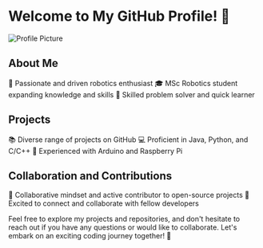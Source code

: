 # Welcome to My GitHub Profile! 👋

![Profile Picture](profile_picture.jpg)

## About Me
🤖 Passionate and driven robotics enthusiast
🎓 MSc Robotics student expanding knowledge and skills
🔧 Skilled problem solver and quick learner

## Projects
📚 Diverse range of projects on GitHub
💻 Proficient in Java, Python, and C/C++
🔌 Experienced with Arduino and Raspberry Pi

## Collaboration and Contributions
🤝 Collaborative mindset and active contributor to open-source projects
🌟 Excited to connect and collaborate with fellow developers

Feel free to explore my projects and repositories, and don't hesitate to reach out if you have any questions or would like to collaborate. Let's embark on an exciting coding journey together! 🚀

<!--
**Jubu-Jubu/Jubu-Jubu** is a ✨ _special_ ✨ repository because its `README.md` (this file) appears on your GitHub profile.

Here are some ideas to get you started:

- 🔭 I’m currently working on ...
- 🌱 I’m currently learning ...
- 👯 I’m looking to collaborate on ...
- 🤔 I’m looking for help with ...
- 💬 Ask me about ...
- 📫 How to reach me: ...
- 😄 Pronouns: ...
- ⚡ Fun fact: ...
-->
